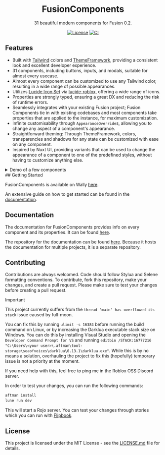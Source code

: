 <div align="center">

# FusionComponents

31 beautiful modern components for Fusion 0.2.

[![License](https://img.shields.io/github/license/virtualbutfake/fusion-components?style=flat)](https://github.com/virtualbutfake/fusion-components/blob/master/LICENSE.md)
[![CI](https://github.com/virtualbutfake/fusion-components/actions/workflows/ci.yaml/badge.svg)](https://github.com/virtualbutfake/fusion-components/actions)

</div>

## Features

- Built with [Tailwind](https://github.com/virtualbutfake/tailwind) colors and [ThemeFramework](https://github.com/virtualbutfake/theme-framework), providing a consistent look and excellent developer experience.
- 31 components, including buttons, inputs, and modals, suitable for almost every usecase.
- Almost every component can be customized to use any Tailwind color, resulting in a wide range of possible appearances.
- Utilizes [Lucide Icon Set](https://lucide.dev) via [lucide-roblox](https://github.com/virtualbutfake/lucide-roblox), offering a wide range of icons.
- Properties are strongly typed, ensuring a great DX and reducing the risk of runtime errors.
- Seamlessly integrates with your existing Fusion project; Fusion Components tie in with existing codebases and most components take properties that are applied to the instance, for maximum customization.
- Infinite customisability through `AppearanceOverride`s, allowing you to change any aspect of a component's appearance.
- Straightforward theming: Through ThemeFramework, colors, transparencies and shadows for any state can be customized with ease on any component.
- Inspired by Nuxt UI, providing variants that can be used to change the appearance of a component to one of the predefined styles, without having to customize anything else.

<details>
<summary>Demo of a few components</summary>
### [Alert](https://docs.tijne.net/fusioncomponents/components/alert)
![Alert](public/alert_showcase.png)

### [Button](https://docs.tijne.net/fusioncomponents/components/button)
![Button](public/button_showcase.png)

### [Badge](https://docs.tijne.net/fusioncomponents/components/badge)
![Badge](public/badge_showcase.png)

### [Checkbox](https://docs.tijne.net/fusioncomponents/components/checkbox)
![Checkbox](public/checkbox_showcase.png)

### [Progress Bar](https://docs.tijne.net/fusioncomponents/components/progressbar)
![Progress Bar](public/progressbar_showcase.gif)

### [Slider](https://docs.tijne.net/fusioncomponents/components/slider)
![Slider](public/slider_showcase.gif)
</details>
## Getting Started

FusionComponents is available on Wally [here](https://wally.run/package/virtualbutfake/fusion-components).

An extensive guide on how to get started can be found in the [documentation](https://docs.tijne.net/fusioncomponents/getting-started).

## Documentation

The documentation for FusionComponents provides info on every component and its properties. It can be found [here](https://docs.tijne.net/fusioncomponents).

The repository for the documentation can be found [here](https://github.com/virtualbutfake/fusion-components-docs). Because it hosts the documentation for multiple projects, it is a separate repository.

## Contributing

Contributions are always welcomed. Code should follow Stylua and Selene formatting conventions. To contribute, fork this repository, make your changes, and create a pull request. Please make sure to test your changes before creating a pull request.

> [!IMPORTANT]  
> This project currently suffers from the `thread 'main' has overflowed its stack` issue caused by full-moon.
>
> You can fix this by running `ulimit -s 16384` before running the build command on Linux, or by increasing the Darklua executable stack size on Windows. You can do this by installing Visual Studio and opening the `Developer Command Prompt for VS` and running `editbin /STACK:16777216 "C:\Users\<your user>\.aftman\tool-storage\seaofvoices\darklua\0.13.1\darklua.exe"`. While this is by no means a solution, overhauling the project to fix this (hopefully) temporary issue is not a priority at the moment.
>
> If you need help with this, feel free to ping me in the Roblox OSS Discord server.

In order to test your changes, you can run the following commands:

```bash
aftman install
lune run dev
```

This will start a Rojo server. You can test your changes through stories which you can run with [Flipbook](https://github.com/flipbook-labs/flipbook).

## License

This project is licensed under the MIT License - see the [LICENSE.md](https://github.com/virtualbutfake/fusion-components/blob/main/LICENSE.md) file for details.

